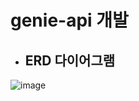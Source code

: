 # genie-api 개발
* ## ERD 다이어그램
![image](https://user-images.githubusercontent.com/87063007/196070922-7440042b-e392-4516-8260-1838e1addf0c.png)
